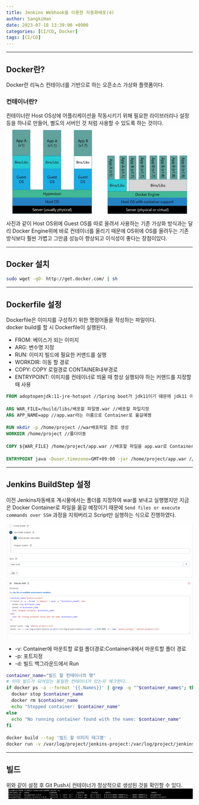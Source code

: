 ```yaml
---
title: Jenkins Webhook을 이용한 자동화배포(4)
author: SangkiHan
date: 2023-07-18 13:39:00 +0900
categories: [CI/CD, Docker]
tags: [CI/CD]
---
```

------------
## Docker란?
Docker란 리눅스 컨테이너를 기반으로 하는 오픈소스 가상화 플랫폼이다.

### 컨테이너란?
컨테이너란 Host OS상에 어플리케이션을 작동시키기 위해 필요한 라이브러리나 설정등을 하나로 만들어, 별도의 서버인 것 처럼 사용할 수 있도록 하는 것이다.  
![Docker](/assets/img/post/2023-07-24-Jenkins-Docker/1.PNG)
사진과 같이 Host OS위에 Guest OS를 따로 올려서 사용하는 기존 가상화 방식과는 달리 Docker Engine위에 바로 컨테이너를 올리기 때문에 OS위에 OS를 올려두는 기존방식보다 훨씬 가볍고 그만큼 성능이 향상되고 이식성이 좋다는 장점이있다.

------------
## Docker 설치
``` bash
sudo wget -qO- http://get.docker.com/ | sh
```

------------
## Dockerfile 설정
Dockerfile은 이미지를 구성하기 위한 명령어들을 작성하는 파일이다.  
docker build를 할 시 Dockerfile이 실행된다.  

+ FROM: 베이스가 되는 이미지
+ ARG: 변수명 지정
+ RUN: 이미지 빌드에 필요한 커맨드를 실행
+ WORKDIR: 이동 할 경로
+ COPY: COPY 로컬경로 CONTAINER내부경로
+ ENTRYPOINT: 이미지를 컨테이너로 띄울 때 항상 실행되야 하는 커맨드를 지정할 때 사용

``` Dockerfile
FROM adoptopenjdk:11-jre-hotspot //Spring boot가 jdk11이기 떄문에 jdk11 이미지베이스로 실행

ARG WAR_FILE=/build/libs/배포할 파일명.war //배포할 파일지정
ARG APP_NAME=app //app.war라는 이름으로 Container로 옮길예쩡

RUN mkdir -p /home/project //war배포파일 경로 생성
WORKDIR /home/project //폴더이동

COPY ${WAR_FILE} /home/project/app.war //배포할 파일을 app.war로 Container내로 복사

ENTRYPOINT java -Duser.timezone=GMT+09:00 -jar /home/project/app.war //app.war 실행
```

------------
## Jenkins BuildStep 설정
이전 Jenkins자동배포 계시물에서는 폴더를 지정하여 war를 보내고 실행했지만 지금은 Docker Container로 파일을 옮길 예정이기 때문에 ````Send files or execute commands over SSH```` 과정을 지워버리고 Script만 실행하는 식으로 진행하였다.

![Docker](/assets/img/post/2023-07-24-Jenkins-Docker/2.PNG)

+ -v: Container에 마운트할 로컬 폴더경로:Container내에서 마운트할 폴더 경로
+ -p: 포트지정
+ -d: 빌드 백그라운드에서 Run

``` bash
container_name="빌드 할 컨테이너의 명"
# 이미 빌드가 되어있는 동일한 컨테이너가 있는지 체크한다.
if docker ps -a --format '{{.Names}}' | grep -q "^$container_name$"; then
  docker stop $container_name
  docker rm $container_name
  echo "Stopped container: $container_name"
else
  echo "No running container found with the name: $container_name"
fi

docker build --tag '빌드 할 이미지 태그명' .
docker run -v /var/log/project/jenkins-project:/var/log/project/jenkins-project  -p 8080:8080 -d --name '컨테이너 명' '빌드 할 이미지 태그명'
```

------------
## 빌드
위와 같이 설정 후 Git Push시 컨테이너가 정상적으로 생성된 것을 확인할 수 있다.
![Docker](/assets/img/post/2023-07-24-Jenkins-Docker/3.PNG)
